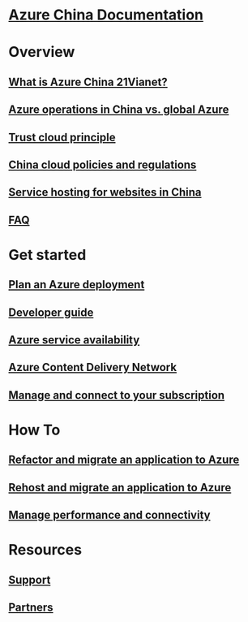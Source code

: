 # [Azure China Documentation](index.md)

# Overview
## [What is Azure China 21Vianet?](china-welcome.md)
## [Azure operations in China vs. global Azure](china-overview-operations.md)
## [Trust cloud principle](china-overview-trust-cloud.md)
## [China cloud policies and regulations](china-overview-policies.md)
## [Service hosting for websites in China](china-overview-service-hosting.md)
## [FAQ](china-overview-faq.md)

# Get started
## [Plan an Azure deployment](china-get-started-plan.md)
## [Developer guide](china-get-started-developer-guide.md)
## [Azure service availability](china-get-started-service-availability.md)
## [Azure Content Delivery Network](china-get-started-service-cdn.md)
## [Manage and connect to your subscription](china-get-started-service-manage-and-connect.md)

# How To
## [Refactor and migrate an application to Azure](china-how-to-refactor.md)
## [Rehost and migrate an application to Azure](china-how-to-rehost.md)
## [Manage performance and connectivity](china-how-to-manage-performance.md)

# Resources
## [Support](china-resources-support.md)
## [Partners](china-resources-partners.md)


